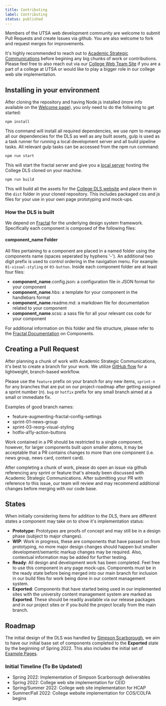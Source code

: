 ```yaml
---
title: Contributing
label: Contributing
status: published
---
```


Members of the UTSA web development community are welcome to submit Pull Requests and create Issues via github.  You are also welcome to fork and request merges for improvements.

It's highly recommended to reach out to [Academic Strategic Communications](https://provost.utsa.edu/communications) before begining any big chunks of work or contributions.  Please feel free to also reach out via our [College Web Team Site](https://utsacloud.sharepoint.com/sites/TEAM-CollegeWeb) if you are a part of a college at UTSA or would like to play a bigger role in our college web site implementation.
## Installing in your environment

After cloning the repository and having Node.js installed (more info available on the [Welcome page](index.html)), you only need to do the following to get started:

``` npm install ```

This command will install all required dependencies, we use npm to manage all our dependencies for the DLS as well as any built assets, gulp is used as a task runner for running a local development server and all build pipeline tasks.  All relevant gulp tasks can be accessed from the npm run command:

``` npm run start ```

This will start the fractal server and give you a [local server](http://localhost:3000) hosting the College DLS cloned on your machine.

``` npm run build ```

This will build all the assets for the [College DLS website](https://utsa-asc.github.io/college-dls/) and place them in the ```dist``` folder in your cloned repository.  This includes packaged css and js files for your use in your own page prototyping and mock-ups.

### How the DLS is built

We depend on [Fractal](https://fractal.build) for the underlying design system framework.  Specifically each component is composed of the following files:

#### __component_name__ Folder ####

All files pertaining to a component are placed in a named folder using the components name (spaces seperated by hyphens '-').  An additional two digit prefix is used to control ordering in the navigation menu.  For example: ```01-visual-styling``` or ```03-button```.  Inside each component folder are at least four files:

* __component_name__.config.json: a configuration file in JSON format for your component
* __component_name__.hbs: a template for your component in the handlebars format
* __component_name__.readme.md: a markdown file for documentation related to your component
* __component_name__.scss: a sass file for all your relevant css code for your component

For additional information on this folder and file structure, please refer to the [Fractal Documentation](https://fractal.build/guide/components/) on Components.

## Creating a Pull Request

After planning a chunk of work with Academic Strategic Communications, it's best to create a branch for your work.  We utilize [GitHub flow](https://docs.github.com/en/get-started/quickstart/github-flow) for a lightweight, branch-based workflow.

Please use the ```feature``` prefix on your branch for any new items, ```sprint-n``` for any branches that are put on our project-roadmap after getting assigned a sprint number (n).  ```bug``` or ```hotfix``` prefix for any small branch aimed at a small or immediate fix.

Examples of good branch names:

* feature-augmenting-fractal-config-settings
* sprint-01-news-group
* sprint-03-reorg-visual-styling
* hotfix-a11y-action-buttons

Work contained in a PR should be restricted to a single component, however, for larger components built upon smaller atoms, it may be acceptable that a PR contains changes to more than one component (i.e. news group, news card, content card).

After completing a chunk of work, please do open an issue via github referencing any sprint or feature that's already been discussed with Academic Strategic Communications.  After submitting your PR with reference to this issue, our team will review and may recommend additional changes before merging with our code base.
## States

When initially considering items for addition to the DLS, there are different states a component may take on to show it's implementation status:

* __Prototype__:  Prototypes are proofs of concept and may still be in a design phase (subject to major changes).
* __WIP__: Work in progress, these are components that have passed on from prototyping, no more major design changes should happen but smaller development/semantic markup changes may be required.  Also, contextual information may be added for further testing.
* __Ready__: All design and development work has been completed.  Feel free to use this component in any page mock-ups.  Components must be in the ready state before being merged into our main branch for inclusion in our build files for work being done in our content management system.
* __Exported__: Components that have started being used in our implemented sites with the university content management system are marked as __Exported__.  These should be readily available via our release packages and in our project sites or if you build the project locally from the main branch.

## Roadmap

The initial design of the DLS was handled by [Simpson Scarborough](https://www.simpsonscarborough.com), we aim to have our initial base set of components completed to the __Exported__ state by the beginning of Spring 2022.  This also includes the initial set of [Example Pages](/components/detail/college-home-page).

### Initial Timeline (To Be Updated)

* Spring 2022: Implementation of Simpson Scarborough deliverables
* Spring 2022: College web site implementation for CEID
* Spring/Summer 2022: College web site implementation for HCAP
* Summer/Fall 2022: College website implementation for COS/COLFA begins


